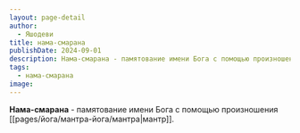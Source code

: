 ```yaml
---
layout: page-detail
author:
  - Яшодеви
title: нама-смарана
publishDate: 2024-09-01
description: Нама-смарана - памятование имени Бога с помощью произношения мантр.
tags:
  - нама-смарана
image:
---
```

**Нама-смарана** - памятование имени Бога с помощью произношения [[pages/йога/мантра-йога/мантра|мантр]].


